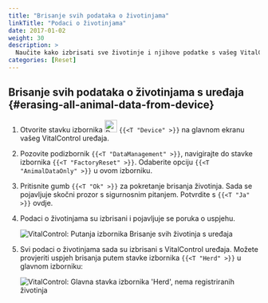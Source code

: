 ```yaml
---
title: "Brisanje svih podataka o životinjama"
linkTitle: "Podaci o životinjama"
date: 2017-01-02
weight: 30
description: >
  Naučite kako izbrisati sve životinje i njihove podatke s vašeg VitalControl uređaja.
categories: [Reset]
---
```

## Brisanje svih podataka o životinjama s uređaja {#erasing-all-animal-data-from-device}

1. Otvorite stavku izbornika <img src="/icons/device.svg" width="25" align="bottom" alt="Device" /> `{{<T "Device" >}}` na glavnom ekranu vašeg VitalControl uređaja.

1. Pozovite podizbornik `{{<T "DataManagement" >}}`, navigirajte do stavke izbornika `{{<T "FactoryReset" >}}`. Odaberite opciju `{{<T "AnimalDataOnly" >}}` u ovom izborniku.

1. Pritisnite gumb `{{<T "Ok" >}}` za pokretanje brisanja životinja. Sada se pojavljuje skočni prozor s sigurnosnim pitanjem. Potvrdite s `{{<T "Ja" >}}` ovdje.

1. Podaci o životinjama su izbrisani i pojavljuje se poruka o uspjehu.

   ![VitalControl: Putanja izbornika Brisanje svih životinja s uređaja](../images/eraseanimals.png "Brisanje svih životinja")

1. Svi podaci o životinjama sada su izbrisani s VitalControl uređaja. Možete provjeriti uspjeh brisanja putem stavke izbornika `{{<T "Herd" >}}` u glavnom izborniku:

   ![VitalControl: Glavna stavka izbornika 'Herd', nema registriranih životinja](../images/no-animals.png "Nema registriranih životinja")
